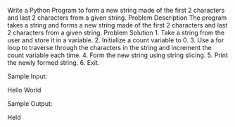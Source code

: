 Write a Python Program to form a new string made of the first 2 characters and last 2 characters from a given string. Problem Description The program takes a string and forms a new string made of the first 2 characters and last 2 characters from a given string. Problem Solution 1. Take a string from the user and store it in a variable. 2. Initialize a count variable to 0. 3. Use a for loop to traverse through the characters in the string and increment the count variable each time. 4. Form the new string using string slicing. 5. Print the newly formed string. 6. Exit.

Sample Input:

Hello World

Sample Output:

 Held


